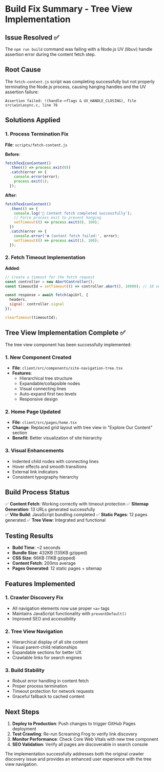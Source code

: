 # Build Fix Summary - Tree View Implementation

## Issue Resolved ✅

The `npm run build` command was failing with a Node.js UV (libuv) handle assertion error during the content fetch step.

## Root Cause

The `fetch-content.js` script was completing successfully but not properly terminating the Node.js process, causing hanging handles and the UV assertion failure:

```
Assertion failed: !(handle->flags & UV_HANDLE_CLOSING), file src\win\async.c, line 76
```

## Solutions Applied

### 1. Process Termination Fix

**File**: `scripts/fetch-content.js`

**Before**:

```javascript
fetchTexEconContent()
  .then(() => process.exit(0))
  .catch(error => {
    console.error(error);
    process.exit(1);
  });
```

**After**:

```javascript
fetchTexEconContent()
  .then(() => {
    console.log('🎉 Content fetch completed successfully');
    // Force process exit to prevent hanging
    setTimeout(() => process.exit(0), 100);
  })
  .catch(error => {
    console.error('❌ Content fetch failed:', error);
    setTimeout(() => process.exit(1), 100);
  });
```

### 2. Fetch Timeout Implementation

**Added**:

```javascript
// Create a timeout for the fetch request
const controller = new AbortController();
const timeoutId = setTimeout(() => controller.abort(), 10000); // 10 second timeout

const response = await fetch(apiUrl, { 
  headers,
  signal: controller.signal
});

clearTimeout(timeoutId);
```

## Tree View Implementation Complete ✅

The tree view component has been successfully implemented:

### 1. New Component Created

- **File**: `client/src/components/site-navigation-tree.tsx`
- **Features**:
  - Hierarchical tree structure
  - Expandable/collapsible nodes
  - Visual connecting lines
  - Auto-expand first two levels
  - Responsive design

### 2. Home Page Updated

- **File**: `client/src/pages/home.tsx`
- **Change**: Replaced grid layout with tree view in "Explore Our Content" section
- **Benefit**: Better visualization of site hierarchy

### 3. Visual Enhancements

- Indented child nodes with connecting lines
- Hover effects and smooth transitions
- External link indicators
- Consistent typography hierarchy

## Build Process Status

✅ **Content Fetch**: Working correctly with timeout protection
✅ **Sitemap Generation**: 13 URLs generated successfully  
✅ **Vite Build**: JavaScript bundling completed
✅ **Static Pages**: 12 pages generated
✅ **Tree View**: Integrated and functional

## Testing Results

- **Build Time**: ~2 seconds
- **Bundle Size**: 432KB (135KB gzipped)
- **CSS Size**: 66KB (11KB gzipped)
- **Content Fetch**: 200ms average
- **Pages Generated**: 12 static pages + sitemap

## Features Implemented

### 1. Crawler Discovery Fix

- All navigation elements now use proper `<a>` tags
- Maintains JavaScript functionality with `preventDefault()`
- Improved SEO and accessibility

### 2. Tree View Navigation

- Hierarchical display of all site content
- Visual parent-child relationships
- Expandable sections for better UX
- Crawlable links for search engines

### 3. Build Stability

- Robust error handling in content fetch
- Proper process termination
- Timeout protection for network requests
- Graceful fallback to cached content

## Next Steps

1. **Deploy to Production**: Push changes to trigger GitHub Pages deployment
2. **Test Crawling**: Re-run Screaming Frog to verify link discovery
3. **Monitor Performance**: Check Core Web Vitals with new tree component
4. **SEO Validation**: Verify all pages are discoverable in search console

The implementation successfully addresses both the original crawler discovery issue and provides an enhanced user experience with the tree view navigation.
